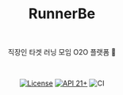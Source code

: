 <h1 align="center">RunnerBe</h1></br>
<p align="center">직장인 타겟 러닝 모임 O2O 플랫폼 🐝</p></br>
<p align="center">
  <a href="https://github.com/jisungbin/RunnerBe/blob/main/LICENSE"><img alt="License" src="https://img.shields.io/badge/License-MIT-blue"/></a>
  <a href="https://developer.android.com/about/versions/lollipop"><img alt="API 21+" src="https://img.shields.io/badge/API-21%2B-brightgreen.svg"/></a>
  <img alt="CI" src="https://github.com/applemango-runnerbe/RunnerBe-Android/actions/workflows/android-ci.yml/badge.svg" />
</p><br>
